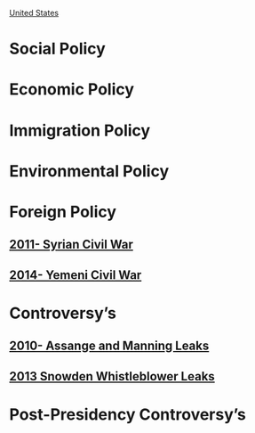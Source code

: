 [United States](../United%20States)
# Social Policy

# Economic Policy

# Immigration Policy

# Environmental Policy

# Foreign Policy
## [2011- Syrian Civil War](../../Syria/2011-%20Syrian%20Civil%20War)  
## [2014- Yemeni Civil War](../../Yemen/2014-%20Yemeni%20Civil%20War)  
# Controversy’s
## [2010- Assange and Manning Leaks](2010-%20Assange%20and%20Manning%20Leaks)
## [2013 Snowden Whistleblower Leaks](2013%20Snowden%20Whistleblower%20Leaks)
# Post-Presidency Controversy’s
